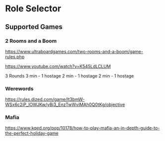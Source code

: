 # Role Selector

## Supported Games

### 2 Rooms and a Boom

https://www.ultraboardgames.com/two-rooms-and-a-boom/game-rules.php

https://www.youtube.com/watch?v=K545LdLCLUM

3 Rounds
3 min - 1 hostage
2 min - 1 hostage
2 min - 1 hostage

### Werewords

https://rules.dized.com/game/lt3bmW-WSx6c2iP_IOWJKw/yBi3_EnzTwWviMAh0Q0tKg/objective

### Mafia

https://www.kqed.org/pop/10178/how-to-play-mafia-an-in-depth-guide-to-the-perfect-holiday-game
